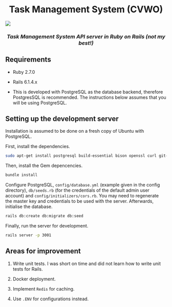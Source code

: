 <h1 align="center">
  Task Management System (CVWO)
</h1>

<img src="https://i.imgur.com/4Qbw8AA.png"/>

<h3 align="center"><i>Task Management System API server in Ruby on Rails (not my best!)</i></h3>


## Requirements

* Ruby 2.7.0

* Rails 6.1.4.x

* This is developed with PostgreSQL as the database backend, therefore PostgresSQL is recommended. The instructions below assumes that you will be using PostgreSQL.

## Setting up the development server

Installation is assumed to be done on a fresh copy of Ubuntu with PostgreSQL.

First, install the dependencies.

```bash
sudo apt-get install postgresql build-essential bison openssl curl git-core zlib1g zlib1g-dev libssl-dev libyaml-dev libxml2-dev autoconf libc6-dev ncurses-dev automake libtool libpq-dev
```

Then, install the Gem depencencies.

```bash
bundle install
```

Configure PostgreSQL, `config/database.yml` (example given in the config directory), `db/seeds.rb` (for the credentials of the default admin user account) and `config/initializers/cors.rb`. You may need to regenerate the master key and credentials to be used with the server. Afterwards, initialise the database.

```bash
rails db:create db:migrate db:seed
```

Finally, run the server for development.

```bash
rails server -p 3001
```

## Areas for improvement

1) Write unit tests. I was short on time and did not learn how to write unit tests for Rails.

2) Docker deployment.

3) Implement `Redis` for caching.

4) Use `.ENV` for configurations instead.
